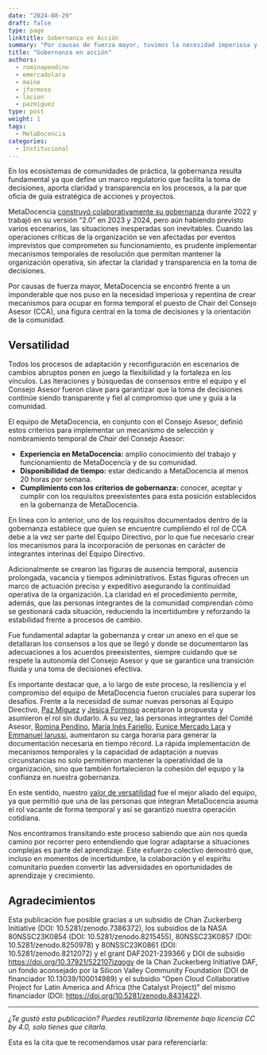 ```yaml
---
date: "2024-08-29"
draft: false
type: page
linktitle: Gobernanza en Acción
summary: "Por causas de fuerza mayor, tuvimos la necesidad imperiosa y repentina de crear mecanismos para ocupar en forma temporal el puesto de CCA, una figura central en la toma de decisiones y la orientación de la comunidad."
title: "Gobernanza en acción"
authors:
  - rominapendino
  - emercadolara
  - maine
  - jformoso
  - lacion
  - pazmiguez
type: post
weight: 1
tags: 
  - MetaDocencia 
categories:
  - Institucional
---
```


En los ecosistemas de comunidades de práctica, la gobernanza resulta fundamental ya que define un marco regulatorio que facilita la toma de decisiones, aporta claridad y transparencia en los procesos, a la par que oficia de guía estratégica de acciones y proyectos. 

MetaDocencia [construyó colaborativamente su gobernanza](https://www.metadocencia.org/institucional/) durante 2022 y trabajó en su versión “2.0” en 2023 y 2024, pero aún habiendo previsto varios escenarios, las situaciones inesperadas son inevitables. Cuando las operaciones críticas de la organización se ven afectadas por eventos imprevistos que comprometen su funcionamiento, es prudente implementar mecanismos temporales de resolución que permitan mantener la organización operativa, sin afectar la claridad y transparencia en la toma de decisiones. 

Por causas de fuerza mayor, MetaDocencia se encontró frente a un imponderable que nos puso en la necesidad imperiosa y repentina de crear mecanismos para ocupar en forma temporal el puesto de Chair del Consejo Asesor (CCA), una figura central en la toma de decisiones y la orientación de la comunidad. 

## Versatilidad
Todos los procesos de adaptación y reconfiguración en escenarios de cambios abruptos ponen en juego la flexibilidad y la fortaleza en los vínculos. Las iteraciones y búsquedas de consensos entre el equipo y el Consejo Asesor fueron clave para  garantizar que la toma de decisiones continúe siendo transparente y fiel al compromiso que une y guía a la comunidad. 

El equipo de MetaDocencia, en conjunto con el Consejo Asesor, definió estos criterios para implementar un mecanismo de selección y nombramiento temporal de *Chair* del Consejo Asesor:
- **Experiencia en MetaDocencia:** amplio conocimiento del trabajo y funcionamiento de MetaDocencia y de su comunidad.
- **Disponibilidad de tiempo:** estar dedicando a MetaDocencia al menos 20 horas por semana.
- **Cumplimiento con los criterios de gobernanza:** conocer, aceptar y cumplir con los requisitos preexistentes para esta posición establecidos en  la  gobernanza de MetaDocencia.

En línea con lo anterior, uno de los requisitos documentados dentro de la gobernanza establece que quien se encuentre cumpliendo el rol de CCA debe a la vez ser parte del Equipo Directivo, por lo que fue necesario crear los mecanismos para la incorporación de personas en carácter de integrantes interinas del Equipo Directivo. 

Adicionalmente se crearon las figuras de ausencia temporal, ausencia prolongada, vacancia y tiempos administrativos. Estas figuras ofrecen un marco de actuación preciso y expeditivo asegurando la continuidad operativa de la organización. La claridad en el procedimiento permite, además, que las personas integrantes de la comunidad comprendan cómo se gestionará cada situación, reduciendo la incertidumbre y reforzando la estabilidad frente a procesos de cambio. 

Fue fundamental adaptar la gobernanza y crear un anexo en el que se detallaran los consensos a los que se llegó y donde se documentaron las adecuaciones a los acuerdos preexistentes, siempre cuidando que se respete la autonomía del Consejo Asesor y que se garantice una transición fluida y una toma de decisiones efectiva.

Es importante destacar que, a lo largo de este proceso, la resiliencia y el compromiso del equipo de MetaDocencia fueron cruciales para superar los desafíos. Frente a la necesidad de sumar nuevas personas al Equipo Directivo, [Paz Míguez](https://www.metadocencia.org/authors/pazmiguez/) y [Jesica Formoso](https://www.metadocencia.org/authors/jformoso/) aceptaron la propuesta y asumieron el rol sin dudarlo. A su vez, las personas integrantes del Comité Asesor, [Romina Pendino](https://www.metadocencia.org/authors/rominapendino/), [María Inés Fariello](https://www.metadocencia.org/authors/maine/), [Eunice Mercado Lara](https://www.metadocencia.org/authors/emercadolara/) y [Emmanuel Iarussi](https://www.metadocencia.org/authors/eiarussi/), aumentaron su carga horaria para generar la documentación necesaria en tiempo récord. La rápida implementación de mecanismos temporales y la capacidad de adaptación a nuevas circunstancias no solo permitieron mantener la operatividad de la organización, sino que también fortalecieron la cohesión del equipo y la confianza en nuestra gobernanza. 

En este sentido, nuestro [valor de versatilidad](https://www.metadocencia.org/institucional/) fue el mejor aliado del equipo, ya que permitió que una de las personas que integran MetaDocencia asuma el rol vacante  de forma temporal y así se garantizó nuestra operación cotidiana. 

Nos encontramos transitando este proceso sabiendo que aún nos queda camino por recorrer pero entendiendo que lograr adaptarse a situaciones complejas es parte del aprendizaje. Este esfuerzo colectivo demostró que, incluso en momentos de incertidumbre, la colaboración y el espíritu comunitario pueden convertir las adversidades en oportunidades de aprendizaje y crecimiento.


## Agradecimientos
Esta publicación fue posible gracias a un subsidio de Chan Zuckerberg Initiative (DOI: 10.5281/zenodo.7386372), los subsidios de la NASA 80NSSC23K0854 (DOI: 10.5281/zenodo.8215455), 80NSSC23K0857 (DOI: 10.5281/zenodo.8250978) y 80NSSC23K0861 (DOI: 10.5281/zenodo.8212072) y el grant DAF2021-239366 y DOI de subsidio https://doi.org/10.37921/522107izqogv de la Chan Zuckerberg Initiative DAF, un fondo aconsejado por la Silicon Valley Community Foundation (DOI de financiador 10.13039/100014989) y el subsidio “Open Cloud Collaborative Project for Latin America and Africa (the Catalyst Project)” del mismo financiador (DOI: https://doi.org/10.5281/zenodo.8431422).

---

*¿Te gustó esta publicación? Puedes reutilizarla libremente bajo licencia CC by 4.0, solo tienes que citarla.* 

Esta es la cita que te recomendamos usar para referenciarla:
